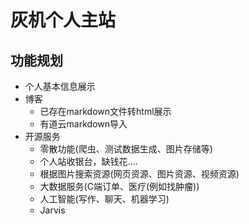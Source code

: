 # 灰机个人主站

## 功能规划
* 个人基本信息展示
* 博客
    * 已存在markdown文件转html展示
    * 有道云markdown导入
* 开源服务
    * 零散功能(爬虫、测试数据生成、图片存储等)
    * 个人站收银台，缺钱花....
    * 根据图片搜索资源(网页资源、图片资源、视频资源)
    * 大数据服务(C端订单、医疗(例如找肿瘤))
    * 人工智能(写作、聊天、机器学习)
    * Jarvis